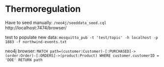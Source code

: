 # Thermoregulation
 
Have to seed manually: ```/neo4j/seeddata_seed.cql ```
http://localhost:7474/browser/

test to populate new data: 
```mosquitto_pub -t 'test/topic' -h localhost -p 1883 -f northwind-events.txt```

neo4j browser: ```MATCH path=(customer:Customer)-[:PURCHASED]->(order:Order)-[:ORDERS]->(product:Product) WHERE customer.customerID = 'DOE' RETURN path```
